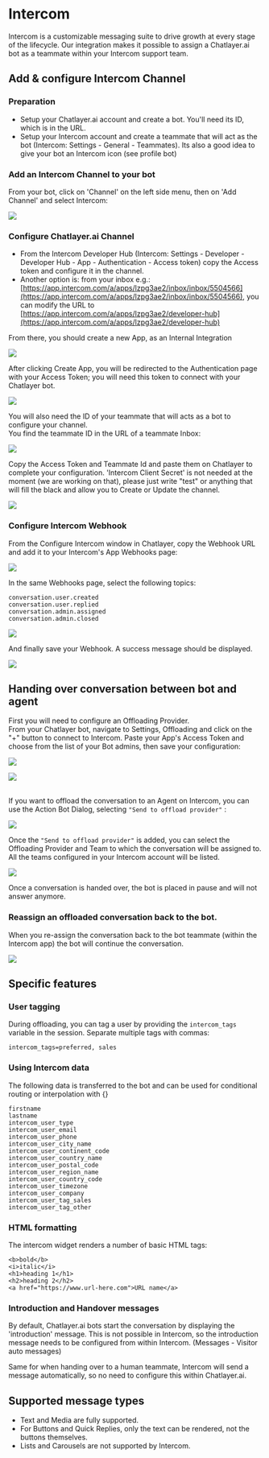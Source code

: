 # Intercom

Intercom is a customizable messaging suite to drive growth at every stage of the lifecycle. Our integration makes it possible to assign a Chatlayer.ai bot as a teammate within your Intercom support team.

## Add & configure Intercom Channel

### Preparation

* Setup your Chatlayer.ai account and create a bot. You'll need its ID, which is in the URL.
* Setup your Intercom account and create a teammate that will act as the bot (Intercom: Settings - General - Teammates). Its also a good idea to give your bot an Intercom icon (see profile bot)&#x20;

### Add an Intercom Channel to your bot

From your bot, click on 'Channel' on the left side menu, then on 'Add Channel' and select Intercom:

![](<../../.gitbook/assets/image (695).png>)

### Configure Chatlayer.ai Channel

* From the Intercom Developer Hub (Intercom: Settings - Developer - Developer Hub - App - Authentication - Access token) copy the Access token and configure it in the channel.
* Another option is: from your inbox e.g.: [https://app.intercom.com/a/apps/lzpg3ae2/inbox/inbox/5504566](https://app.intercom.com/a/apps/lzpg3ae2/inbox/inbox/5504566), you can modify the URL to [https://app.intercom.com/a/apps/lzpg3ae2/developer-hub](https://app.intercom.com/a/apps/lzpg3ae2/developer-hub)

From there, you should create a new App, as an Internal Integration

![](<../../.gitbook/assets/image (671).png>)

After clicking Create App, you will be redirected to the Authentication page with your Access Token; you will need this token to connect with your Chatlayer bot.

![](<../../.gitbook/assets/image (723) (1) (1).png>)

You will also need the ID of your teammate that will acts as a bot to configure your channel.\
You find the teammate ID in the URL of a teammate Inbox:

![](<../../.gitbook/assets/image (724).png>)

Copy the Access Token and Teammate Id and paste them on Chatlayer to complete your configuration. 'Intercom Client Secret' is not needed at the moment (we are working on that), please just write "test" or anything that will fill the black and allow you to Create or Update the channel.

![](<../../.gitbook/assets/image (708).png>)

### Configure Intercom Webhook

From the Configure Intercom window in Chatlayer, copy the Webhook URL and add it to your Intercom's App Webhooks page:&#x20;

![](<../../.gitbook/assets/image (722) (1).png>)

In the same Webhooks page, select the following topics:

`conversation.user.created` \
`conversation.user.replied` \
`conversation.admin.assigned` \
`conversation.admin.closed`

![](<../../.gitbook/assets/image (703).png>)

And finally save your Webhook. A success message should be displayed.

![](<../../.gitbook/assets/image (679).png>)

## Handing over conversation between bot and agent

First you will need to configure an Offloading Provider.\
From your Chatlayer bot, navigate to Settings, Offloading and click on the "+" button to connect to Intercom. Paste your App's Access Token and choose from the list of your Bot admins, then save your configuration:

![](<../../.gitbook/assets/image (678).png>)

![](<../../.gitbook/assets/image (725) (1).png>)



\
If you want to offload the conversation to an Agent on Intercom, you can use the Action Bot Dialog, selecting `"Send to offload provider"` :

![](<../../.gitbook/assets/image (723) (1).png>)

Once the `"Send to offload provider"` is added, you can select the Offloading Provider and Team to which the conversation will be assigned to. All the teams configured in your Intercom account will be listed.

![](<../../.gitbook/assets/image (714) (1).png>)

Once a conversation is handed over, the bot is placed in pause and will not answer anymore.

### Reassign an offloaded conversation back to the bot.

When you re-assign the conversation back to the bot teammate (within the Intercom app) the bot will continue the conversation.

![](../../.gitbook/assets/intercom-reassign.png)

## Specific features

### User tagging

During offloading, you can tag a user by providing the `intercom_tags` variable in the session. Separate multiple tags with commas:

```
intercom_tags=preferred, sales
```

### Using Intercom data

The following data is transferred to the bot and can be used for conditional routing or interpolation with {}

```
firstname
lastname
intercom_user_type
intercom_user_email
intercom_user_phone
intercom_user_city_name
intercom_user_continent_code
intercom_user_country_name
intercom_user_postal_code
intercom_user_region_name
intercom_user_country_code
intercom_user_timezone
intercom_user_company
intercom_user_tag_sales
intercom_user_tag_other
```

### HTML formatting

The intercom widget renders a number of basic HTML tags:

```
<b>bold</b>
<i>italic</i>
<h1>heading 1</h1>
<h2>heading 2</h2>
<a href="https://www.url-here.com">URL name</a>
```

### Introduction and Handover messages

By default, Chatlayer.ai bots start the conversation by displaying the 'introduction' message. This is not possible in Intercom, so the introduction message needs to be configured from within Intercom. (Messages - Visitor auto messages)

Same for when handing over to a human teammate, Intercom will send a message automatically, so no need to configure this within Chatlayer.ai.

## Supported message types

* Text and Media are fully supported.
* For Buttons and Quick Replies, only the text can be rendered, not the buttons themselves.
* Lists and Carousels are not supported by Intercom.
